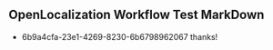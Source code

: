 ## OpenLocalization Workflow Test MarkDown
* 6b9a4cfa-23e1-4269-8230-6b6798962067 thanks!

<!--HONumber=Jul16_HO3-->


